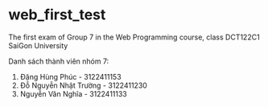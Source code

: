 # web_first_test
The first exam of Group 7 in the Web Programming course, class DCT122C1 SaiGon University

Danh sách thành viên nhóm 7:
1. Đặng Hùng Phúc      -        3122411153
2. Đỗ Nguyễn Nhật Trường    -   3122411230
3. Nguyễn Văn Nghĩa      -      3122411133
